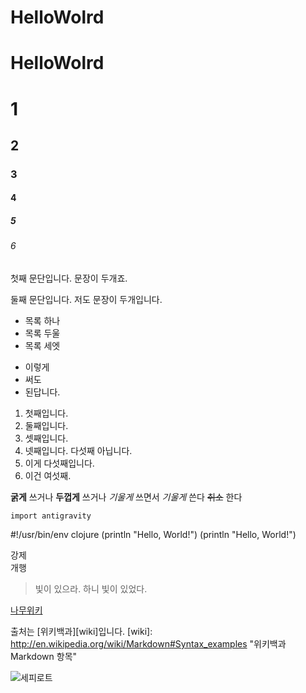 # HelloWolrd

HelloWolrd
===================


# 1
## 2
### 3
#### 4
##### 5
###### 6

첫째 문단입니다. 문장이 두개죠.

둘째 문단입니다. 저도
문장이 두개입니다.

* 목록 하나
* 목록 두울
* 목록 세엣

- 이렇게 
- 써도
- 된답니다.

1. 첫째입니다.
2. 둘째입니다.
3. 셋째입니다.
5. 넷째입니다. 다섯째 아닙니다.
6. 이게 다섯째입니다.
4. 이건 여섯째.

**굵게** 쓰거나 __두껍게__ 쓰거나
*기울게* 쓰면서 _기울게_ 쓴다
~~취소~~ 한다

`import antigravity`

#!/usr/bin/env clojure
    (println "Hello, World!")
    (println "Hello, World!")

강제  
개행

> 빛이 있으라.
> 하니 빛이 있었다.

[나무위키](https://namu.wiki/w/나무위키:대문)

출처는 [위키백과][wiki]입니다.
[wiki]: http://en.wikipedia.org/wiki/Markdown#Syntax_examples "위키백과 Markdown 항목"

![세피로트](https://cdn.namu.wiki/r/http%3A%2F%2Fi.imgur.com%2F2megHz2.png "툴팁 메시지. 이 부분은 생략해도 됩니다.")

